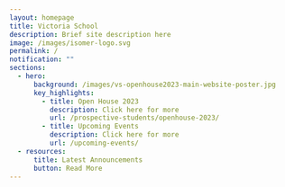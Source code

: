```yaml
---
layout: homepage
title: Victoria School
description: Brief site description here
image: /images/isomer-logo.svg
permalink: /
notification: ""
sections:
  - hero:
      background: /images/vs-openhouse2023-main-website-poster.jpg
      key_highlights:
        - title: Open House 2023
          description: Click here for more
          url: /prospective-students/openhouse-2023/
        - title: Upcoming Events
          description: Click here for more
          url: /upcoming-events/
  - resources:
      title: Latest Announcements
      button: Read More
---
```

